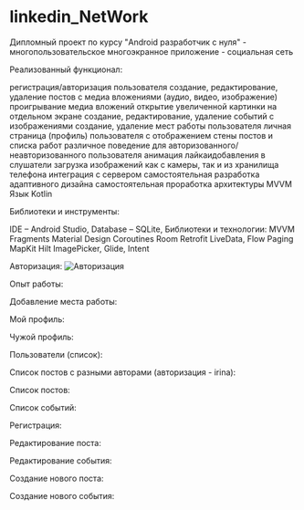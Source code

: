 # linkedin_NetWork
Дипломный проект по курсу "Android разработчик с нуля" - многопользовательское многоэкранное приложение - социальная сеть

Реализованный функционал:

регистрация/авторизация пользователя
создание, редактирование, удаление постов с медиа вложениями (аудио, видео, изображение)
проигрывание медиа вложений
открытие увеличенной картинки на отдельном экране
создание, редактирование, удаление событий с изображениями
создание, удаление мест работы пользователя
личная страница (профиль) пользователя с отображением стены постов и списка работ
различное поведение для авторизованного/неавторизованного пользователя
анимация лайкаидобавления в слушатели
загрузка изображений как с камеры, так и из хранилища телефона
интеграция с сервером
самостоятельная разработка адаптивного дизайна
самостоятельная проработка архитектуры MVVM
Язык Kotlin

Библиотеки и инструменты:

IDE – Android Studio, Database – SQLite, Библиотеки и технологии: 
MVVM
Fragments
Material Design
Coroutines
Room
Retrofit
LiveData, Flow
Paging
MapKit
Hilt
ImagePicker, Glide, Intent

Авторизация:
![Авторизация](https://myoctocat.com/assets/images/base-octocat.svg)







Опыт работы:




Добавление места работы:



Мой профиль:



Чужой профиль:


Пользователи (список):



Список постов с разными авторами (авторизация - irina):



Список постов:



Список событий:



Регистрация:



Редактирование поста:



Редактирование события:



Создание нового поста:



Создание нового события:

